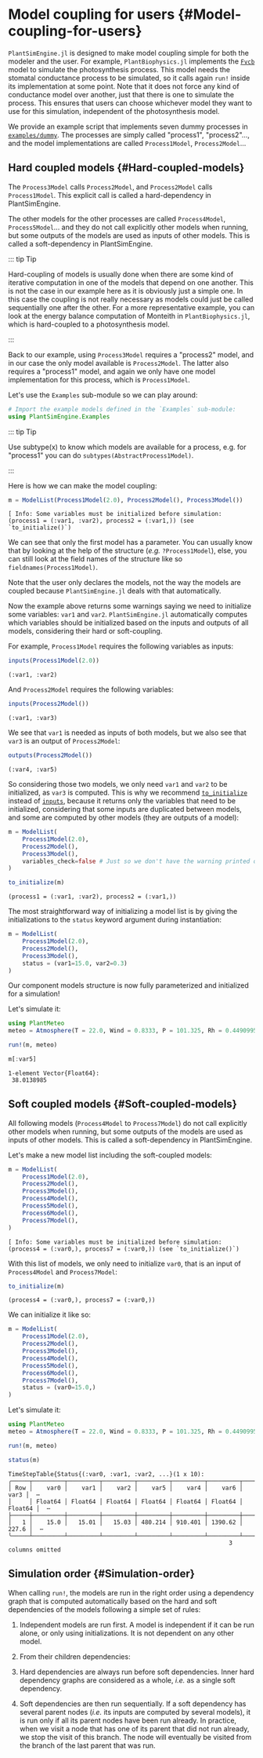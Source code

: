 
# Model coupling for users {#Model-coupling-for-users}

`PlantSimEngine.jl` is designed to make model coupling simple for both the modeler and the user. For example, `PlantBiophysics.jl` implements the [`Fvcb`](https://vezy.github.io/PlantBiophysics.jl/stable/functions/#PlantBiophysics.Fvcb) model to simulate the photosynthesis process. This model needs the stomatal conductance process to be simulated, so it calls again `run!` inside its implementation at some point. Note that it does not force any kind of conductance model over another, just that there is one to simulate the process. This ensures that users can choose whichever model they want to use for this simulation, independent of the photosynthesis model.

We provide an example script that implements seven dummy processes in [`examples/dummy`](https://github.com/VirtualPlantLab/PlantSimEngine.jl/blob/main/examples/dummy.jl). The processes are simply called &quot;process1&quot;, &quot;process2&quot;..., and the model implementations are called `Process1Model`, `Process2Model`... 

## Hard coupled models {#Hard-coupled-models}

The `Process3Model` calls `Process2Model`, and `Process2Model` calls `Process1Model`. This explicit call is called a hard-dependency in PlantSimEngine.

The other models for the other processes are called `Process4Model`, `Process5Model`... and they do not call explicitly other models when running, but some outputs of the models are used as inputs of other models. This is called a soft-dependency in PlantSimEngine.

::: tip Tip

Hard-coupling of models is usually done when there are some kind of iterative computation in one of the models that depend on one another. This is not the case in our example here as it is obviously just a simple one. In this case the coupling is not really necessary as models could just be called sequentially one after the other. For a more representative example, you can look at the energy balance computation of Monteith in `PlantBiophysics.jl`, which is hard-coupled to a photosynthesis model.

:::

Back to our example, using `Process3Model` requires a &quot;process2&quot; model, and in our case the only model available is `Process2Model`. The latter also requires a &quot;process1&quot; model, and again we only have one model implementation for this process, which is `Process1Model`. 

Let&#39;s use the `Examples` sub-module so we can play around:

```julia
# Import the example models defined in the `Examples` sub-module:
using PlantSimEngine.Examples
```


::: tip Tip

Use subtype(x) to know which models are available for a process, e.g. for &quot;process1&quot; you can do `subtypes(AbstractProcess1Model)`.

:::

Here is how we can make the model coupling:

```julia
m = ModelList(Process1Model(2.0), Process2Model(), Process3Model())
```


```
[ Info: Some variables must be initialized before simulation: (process1 = (:var1, :var2), process2 = (:var1,)) (see `to_initialize()`)
```


We can see that only the first model has a parameter. You can usually know that by looking at the help of the structure (_e.g._ `?Process1Model`), else, you can still look at the field names of the structure like so `fieldnames(Process1Model)`.

Note that the user only declares the models, not the way the models are coupled because `PlantSimEngine.jl` deals with that automatically.

Now the example above returns some warnings saying we need to initialize some variables: `var1` and `var2`. `PlantSimEngine.jl` automatically computes which variables should be initialized based on the inputs and outputs of all models, considering their hard or soft-coupling.

For example, `Process1Model` requires the following variables as inputs:

```julia
inputs(Process1Model(2.0))
```


```
(:var1, :var2)
```


And `Process2Model` requires the following variables:

```julia
inputs(Process2Model())
```


```
(:var1, :var3)
```


We see that `var1` is needed as inputs of both models, but we also see that `var3` is an output of `Process2Model`:

```julia
outputs(Process2Model())
```


```
(:var4, :var5)
```


So considering those two models, we only need `var1` and `var2` to be initialized, as `var3` is computed. This is why we recommend [`to_initialize`](/API#PlantSimEngine.to_initialize-Tuple{ModelList}) instead of [`inputs`](/API#PlantSimEngine.inputs-Tuple{T}%20where%20T<:AbstractModel), because it returns only the variables that need to be initialized, considering that some inputs are duplicated between models, and some are computed by other models (they are outputs of a model):

```julia
m = ModelList(
    Process1Model(2.0),
    Process2Model(),
    Process3Model(),
    variables_check=false # Just so we don't have the warning printed out
)

to_initialize(m)
```


```
(process1 = (:var1, :var2), process2 = (:var1,))
```


The most straightforward way of initializing a model list is by giving the initializations to the `status` keyword argument during instantiation:

```julia
m = ModelList(
    Process1Model(2.0),
    Process2Model(),
    Process3Model(),
    status = (var1=15.0, var2=0.3)
)
```


Our component models structure is now fully parameterized and initialized for a simulation!

Let&#39;s simulate it:

```julia
using PlantMeteo
meteo = Atmosphere(T = 22.0, Wind = 0.8333, P = 101.325, Rh = 0.4490995)

run!(m, meteo)

m[:var5]
```


```
1-element Vector{Float64}:
 38.0138985
```


## Soft coupled models {#Soft-coupled-models}

All following models (`Process4Model` to `Process7Model`) do not call explicitly other models when running, but some outputs of the models are used as inputs of other models. This is called a soft-dependency in PlantSimEngine.

Let&#39;s make a new model list including the soft-coupled models:

```julia
m = ModelList(
    Process1Model(2.0),
    Process2Model(),
    Process3Model(),
    Process4Model(),
    Process5Model(),
    Process6Model(),
    Process7Model(),
)
```


```
[ Info: Some variables must be initialized before simulation: (process4 = (:var0,), process7 = (:var0,)) (see `to_initialize()`)
```


With this list of models, we only need to initialize `var0`, that is an input of `Process4Model` and `Process7Model`:

```julia
to_initialize(m)
```


```
(process4 = (:var0,), process7 = (:var0,))
```


We can initialize it like so:

```julia
m = ModelList(
    Process1Model(2.0),
    Process2Model(),
    Process3Model(),
    Process4Model(),
    Process5Model(),
    Process6Model(),
    Process7Model(),
    status = (var0=15.0,)
)
```


Let&#39;s simulate it:

```julia
using PlantMeteo
meteo = Atmosphere(T = 22.0, Wind = 0.8333, P = 101.325, Rh = 0.4490995)

run!(m, meteo)

status(m)
```


```
TimeStepTable{Status{(:var0, :var1, :var2, ...}(1 x 10):
╭─────┬─────────┬─────────┬─────────┬─────────┬─────────┬─────────┬─────────┬───
│ Row │    var0 │    var1 │    var2 │    var5 │    var4 │    var6 │    var3 │  ⋯
│     │ Float64 │ Float64 │ Float64 │ Float64 │ Float64 │ Float64 │ Float64 │  ⋯
├─────┼─────────┼─────────┼─────────┼─────────┼─────────┼─────────┼─────────┼───
│   1 │    15.0 │   15.01 │   15.03 │ 480.214 │ 910.401 │ 1390.62 │   227.6 │  ⋯
╰─────┴─────────┴─────────┴─────────┴─────────┴─────────┴─────────┴─────────┴───
                                                               3 columns omitted

```


## Simulation order {#Simulation-order}

When calling `run!`, the models are run in the right order using a dependency graph that is computed automatically based on the hard and soft dependencies of the models following a simple set of rules:
1. Independent models are run first. A model is independent if it can be run alone, or only using initializations. It is not dependent on any other model.
  
1. From their children dependencies:
  1. Hard dependencies are always run before soft dependencies. Inner hard dependency graphs are considered as a whole, _i.e._ as a single soft dependency.
    
  1. Soft dependencies are then run sequentially. If a soft dependency has several parent nodes (_i.e._ its inputs are computed by several models), it is run only if all its parent nodes have been run already. In practice, when we visit a node that has one of its parent that did not run already, we stop the visit of this branch. The node will eventually be visited from the branch of the last parent that was run.
    
  
